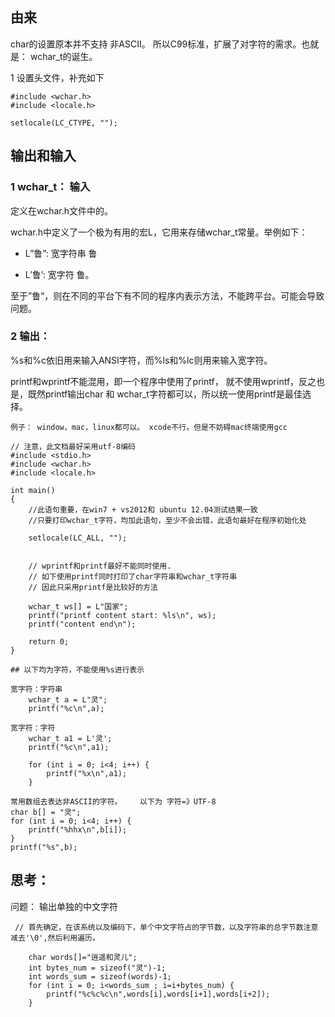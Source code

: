 ## 由来

char的设置原本并不支持 非ASCII。 所以C99标准，扩展了对字符的需求。也就是： wchar_t的诞生。

1 设置头文件，补充如下

```
#include <wchar.h>
#include <locale.h>

setlocale(LC_CTYPE, "");
```

## 输出和输入

### 1  wchar_t： 输入

定义在wchar.h文件中的。

wchar.h中定义了一个极为有用的宏L，它用来存储wchar_t常量。举例如下：

- L”鲁”: 宽字符串 鲁

- L’鲁’: 宽字符 鲁。

至于”鲁”，则在不同的平台下有不同的程序内表示方法，不能跨平台。可能会导致问题。

### 2 输出： 

%s和%c依旧用来输入ANSI字符，而%ls和%lc则用来输入宽字符。

printf和wprintf不能混用，即一个程序中使用了printf， 就不使用wprintf，反之也是，既然printf输出char 和 wchar_t字符都可以，所以统一使用printf是最佳选择。

```
例子： window，mac，linux都可以。 xcode不行。但是不妨碍mac终端使用gcc

// 注意，此文档最好采用utf-8编码
#include <stdio.h>
#include <wchar.h>
#include <locale.h>
 
int main()  
{
	//此语句重要，在win7 + vs2012和 ubuntu 12.04测试结果一致
	//只要打印wchar_t字符，均加此语句，至少不会出错，此语句最好在程序初始化处
	
	setlocale(LC_ALL, "");  
	
 
	// wprintf和printf最好不能同时使用.  
	// 如下使用printf同时打印了char字符串和wchar_t字符串
	// 因此只采用printf是比较好的方法
	
	wchar_t ws[] = L"国家"; 
	printf("printf content start: %ls\n", ws);          
	printf("content end\n");
 
	return 0;          
}  
```

```
## 以下均为字符，不能使用%s进行表示

宽字符：字符串
    wchar_t a = L"灵";
    printf("%c\n",a);
    
宽字符：字符    
    wchar_t a1 = L'灵';
    printf("%c\n",a1);
    
    for (int i = 0; i<4; i++) {
        printf("%x\n",a1);
    }

常用数组去表达非ASCII的字符。    以下为 字符=》UTF-8 
char b[] = "灵";
for (int i = 0; i<4; i++) {
	printf("%hhx\n",b[i]);
}
printf("%s",b);

```

## 思考：

问题： 输出单独的中文字符


```
 // 首先确定，在该系统以及编码下，单个中文字符占的字节数，以及字符串的总字节数注意减去'\0',然后利用遍历。
 
    char words[]="逍遥和灵儿";
    int bytes_num = sizeof("灵")-1;
    int words_sum = sizeof(words)-1;
    for (int i = 0; i<words_sum ; i=i+bytes_num) {
        printf("%c%c%c\n",words[i],words[i+1],words[i+2]);
    }
```